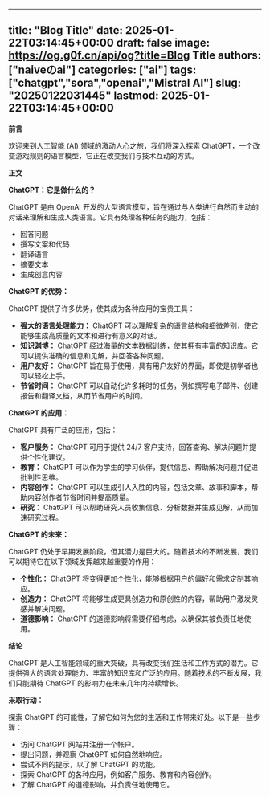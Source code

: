 
---
title: "Blog Title"
date: 2025-01-22T03:14:45+00:00
draft: false
image: https://og.g0f.cn/api/og?title=Blog Title
authors: ["naiveのai"]
categories: ["ai"]
tags: ["chatgpt","sora","openai","Mistral AI"]
slug: "20250122031445"
lastmod: 2025-01-22T03:14:45+00:00
---
**前言**

欢迎来到人工智能 (AI) 领域的激动人心之旅，我们将深入探索 ChatGPT，一个改变游戏规则的语言模型，它正在改变我们与技术互动的方式。

**正文**

**ChatGPT：它是做什么的？**

ChatGPT 是由 OpenAI 开发的大型语言模型，旨在通过与人类进行自然而生动的对话来理解和生成人类语言。它具有处理各种任务的能力，包括：

* 回答问题
* 撰写文案和代码
* 翻译语言
* 摘要文本
* 生成创意内容

**ChatGPT 的优势：**

ChatGPT 提供了许多优势，使其成为各种应用的宝贵工具：

* **强大的语言处理能力：** ChatGPT 可以理解复杂的语言结构和细微差别，使它能够生成高质量的文本和进行有意义的对话。
* **知识渊博：** ChatGPT 经过海量的文本数据训练，使其拥有丰富的知识库。它可以提供准确的信息和见解，并回答各种问题。
* **用户友好：** ChatGPT 旨在易于使用，具有用户友好的界面，即使是初学者也可以轻松上手。
* **节省时间：** ChatGPT 可以自动化许多耗时的任务，例如撰写电子邮件、创建报告和翻译文档，从而节省用户的时间。

**ChatGPT 的应用：**

ChatGPT 具有广泛的应用，包括：

* **客户服务：** ChatGPT 可用于提供 24/7 客户支持，回答查询、解决问题并提供个性化建议。
* **教育：** ChatGPT 可以作为学生的学习伙伴，提供信息、帮助解决问题并促进批判性思维。
* **内容创作：** ChatGPT 可以生成引人入胜的内容，包括文章、故事和脚本，帮助内容创作者节省时间并提高质量。
* **研究：** ChatGPT 可以帮助研究人员收集信息、分析数据并生成见解，从而加速研究过程。

**ChatGPT 的未来：**

ChatGPT 仍处于早期发展阶段，但其潜力是巨大的。随着技术的不断发展，我们可以期待它在以下领域发挥越来越重要的作用：

* **个性化：** ChatGPT 将变得更加个性化，能够根据用户的偏好和需求定制其响应。
* **创造力：** ChatGPT 将能够生成更具创造力和原创性的内容，帮助用户激发灵感并解决问题。
* **道德影响：** ChatGPT 的道德影响将需要仔细考虑，以确保其被负责任地使用。

**结论**

ChatGPT 是人工智能领域的重大突破，具有改变我们生活和工作方式的潜力。它提供强大的语言处理能力、丰富的知识库和广泛的应用。随着技术的不断发展，我们只能期待 ChatGPT 的影响力在未来几年内持续增长。

**采取行动：**

探索 ChatGPT 的可能性，了解它如何为您的生活和工作带来好处。以下是一些步骤：

* 访问 ChatGPT 网站并注册一个帐户。
* 提出问题，并观察 ChatGPT 如何自然地响应。
* 尝试不同的提示，以了解 ChatGPT 的功能。
* 探索 ChatGPT 的各种应用，例如客户服务、教育和内容创作。
* 了解 ChatGPT 的道德影响，并负责任地使用它。